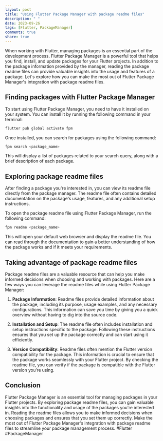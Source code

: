 ```yaml
---
layout: post
title: "Using Flutter Package Manager with package readme files"
description: " "
date: 2023-09-26
tags: [Flutter, PackageManager]
comments: true
share: true
---
```


When working with Flutter, managing packages is an essential part of the development process. Flutter Package Manager is a powerful tool that helps you find, install, and update packages for your Flutter projects. In addition to the package information provided by the manager, reading the package readme files can provide valuable insights into the usage and features of a package. Let's explore how you can make the most out of Flutter Package Manager's integration with package readme files.

## Finding packages with Flutter Package Manager

To start using Flutter Package Manager, you need to have it installed on your system. You can install it by running the following command in your terminal:

```bash
flutter pub global activate fpm
```

Once installed, you can search for packages using the following command:

```bash
fpm search <package_name>
```

This will display a list of packages related to your search query, along with a brief description of each package.

## Exploring package readme files

After finding a package you're interested in, you can view its readme file directly from the package manager. The readme file often contains detailed documentation on the package's usage, features, and any additional setup instructions.

To open the package readme file using Flutter Package Manager, run the following command:

```bash
fpm readme <package_name>
```

This will open your default web browser and display the readme file. You can read through the documentation to gain a better understanding of how the package works and if it meets your requirements.

## Taking advantage of package readme files

Package readme files are a valuable resource that can help you make informed decisions when choosing and working with packages. Here are a few ways you can leverage the readme files while using Flutter Package Manager:

1. **Package Information**: Readme files provide detailed information about the package, including its purpose, usage examples, and any necessary configurations. This information can save you time by giving you a quick overview without having to dig into the source code.

2. **Installation and Setup**: The readme file often includes installation and setup instructions specific to the package. Following these instructions ensures that you set up the package correctly and can start using it efficiently.

3. **Version Compatibility**: Readme files often mention the Flutter version compatibility for the package. This information is crucial to ensure that the package works seamlessly with your Flutter project. By checking the readme file, you can verify if the package is compatible with the Flutter version you're using.

## Conclusion

Flutter Package Manager is an essential tool for managing packages in your Flutter projects. By exploring package readme files, you can gain valuable insights into the functionality and usage of the packages you're interested in. Reading the readme files allows you to make informed decisions when choosing packages and ensures that you set them up correctly. Make the most out of Flutter Package Manager's integration with package readme files to streamline your package management process. #Flutter #PackageManager
